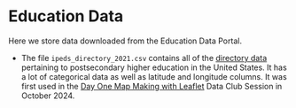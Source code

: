 # Education Data

Here we store data downloaded from the Education Data Portal. 

* The file `ipeds_directory_2021.csv` contains all of the [directory data](https://educationdata.urban.org/documentation/colleges.html#ipeds_directory) pertaining to postsecondary higher education in the United States. It has a lot of categorical data as well as latitude and longitude columns. It was first used in the [Day One Map Making with Leaflet](https://observablehq.com/@columbia-data-club/leaflet-in-general-and-in-observable) Data Club Session in October 2024.
